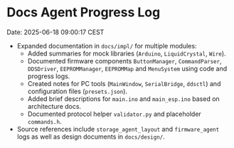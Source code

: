 # Docs Agent Progress Log
Date: 2025-06-18 09:00:17 CEST

- Expanded documentation in `docs/impl/` for multiple modules:
  - Added summaries for mock libraries (`Arduino`, `LiquidCrystal`, `Wire`).
  - Documented firmware components `ButtonManager`, `CommandParser`, `DDSDriver`,
    `EEPROMManager`, `EEPROMMap` and `MenuSystem` using code and progress logs.
  - Created notes for PC tools (`MainWindow`, `SerialBridge`, `ddsctl`) and
    configuration files (`presets.json`).
  - Added brief descriptions for `main.ino` and `main_esp.ino` based on
    architecture docs.
  - Documented protocol helper `validator.py` and placeholder `commands.h`.
- Source references include `storage_agent_layout` and `firmware_agent` logs as
  well as design documents in `docs/design/`.
